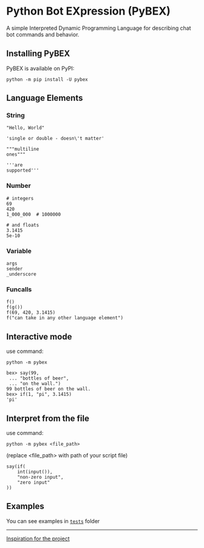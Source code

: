 # **Py**thon **B**ot **EX**pression (PyBEX)

A simple Interpreted Dynamic Programming Language for describing chat bot commands and behavior.

## Installing PyBEX

PyBEX is available on PyPI:

```console
python -m pip install -U pybex
```

## Language Elements

### String

```
"Hello, World"

'single or double - doesn\'t matter'

"""multiline
ones"""

'''are
supported'''
```

### Number

```
# integers
69
420
1_000_000  # 1000000

# and floats
3.1415
5e-10
```

### Variable

```
args
sender
_underscore
```

### Funcalls

```
f()
f(g())
f(69, 420, 3.1415)
f("can take in any other language element")
```

## Interactive mode

use command:
```console
python -m pybex
```

```
bex> say(99,
 ... "bottles of beer",
 ... "on the wall.")
99 bottles of beer on the wall.
bex> if(1, "pi", 3.1415)
'pi'
```

## Interpret from the file

use command:
```console
python -m pybex <file_path>
```

(replace <file_path> with path of your script file)

```
say(if(
    int(input()),
    "non-zero input",
    "zero input"
))
```

## Examples

You can see examples in [`tests`](/tests) folder

---

[Inspiration for the project](https://gitlab.com/tsoding/bex)
